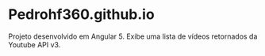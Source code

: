 # Pedrohf360.github.io
Projeto desenvolvido em Angular 5. Exibe uma lista de vídeos retornados da Youtube API v3.
